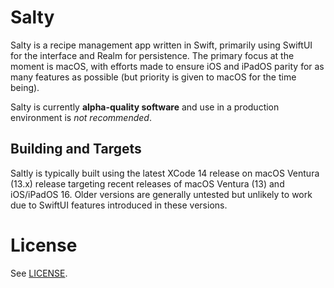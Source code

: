 # Salty
Salty is a recipe management app written in Swift, primarily using SwiftUI for the interface and Realm for persistence. The primary focus at the moment is macOS, with efforts made to ensure iOS and iPadOS parity for as many features as possible (but priority is given to macOS for the time being).

<!-- Some consideration is being given to an additional cross-platform viewer or even similarly-featured solution, perhaps using a tool such as .NET MAUI or Electron. However, there are no concrete plans for such at the moment. -->

Salty is currently **alpha-quality software** and use in a production environment is *not recommended*.

## Building and Targets

Saltly is typically built using the latest XCode 14 release on macOS Ventura (13.x) release targeting recent releases of macOS Ventura (13) and iOS/iPadOS 16. Older versions are generally untested but unlikely to work due to SwiftUI features introduced in these versions.

# License

See [LICENSE](license).